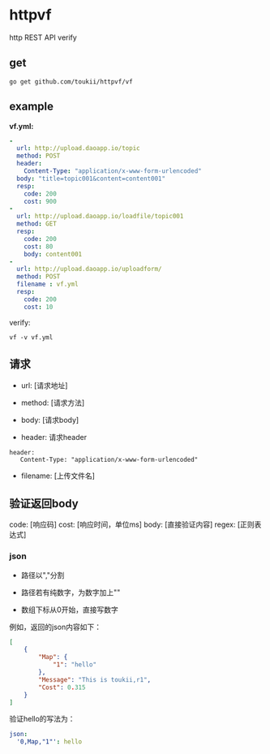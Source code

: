 # httpvf
http REST API verify

## get

```
go get github.com/toukii/httpvf/vf
```

## example


__vf.yml:__


```yml
-
  url: http://upload.daoapp.io/topic
  method: POST
  header:
    Content-Type: "application/x-www-form-urlencoded"
  body: "title=topic001&content=content001"
  resp:
    code: 200
    cost: 900
-
  url: http://upload.daoapp.io/loadfile/topic001
  method: GET
  resp:
    code: 200
    cost: 80
    body: content001
-
  url: http://upload.daoapp.io/uploadform/
  method: POST
  filename : vf.yml
  resp:
    code: 200
    cost: 10
```


verify:

```
vf -v vf.yml
```

## 请求

 - url: [请求地址]
 
 - method: [请求方法]
 
 - body: [请求body]
 
 - header: 请求header

```
header:
   Content-Type: "application/x-www-form-urlencoded"
```

 - filename: [上传文件名]


## 验证返回body

code: [响应码]
cost: [响应时间，单位ms]
body: [直接验证内容]
regex: [正则表达式]


### json

 - 路径以","分割

 - 路径若有纯数字，为数字加上""
 
 - 数组下标从0开始，直接写数字
 
 例如，返回的json内容如下：
 
```json
[
    {
        "Map": {
            "1": "hello"
        },
        "Message": "This is toukii,r1",
        "Cost": 0.315
    }
]
```

验证hello的写法为：

```yml
json: 
  '0,Map,"1"': hello
```